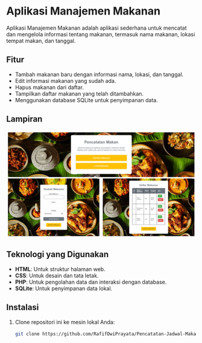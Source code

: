 # Aplikasi Manajemen Makanan

Aplikasi Manajemen Makanan adalah aplikasi sederhana untuk mencatat dan mengelola informasi tentang makanan, termasuk nama makanan, lokasi tempat makan, dan tanggal.

## Fitur

- Tambah makanan baru dengan informasi nama, lokasi, dan tanggal.
- Edit informasi makanan yang sudah ada.
- Hapus makanan dari daftar.
- Tampilkan daftar makanan yang telah ditambahkan.
- Menggunakan database SQLite untuk penyimpanan data.

## Lampiran
![img](image/image.png)

## Teknologi yang Digunakan
- **HTML**: Untuk struktur halaman web.
- **CSS**: Untuk desain dan tata letak.
- **PHP**: Untuk pengolahan data dan interaksi dengan database.
- **SQLite**: Untuk penyimpanan data lokal.

## Instalasi

1. Clone repositori ini ke mesin lokal Anda:

   ```bash
   git clone https://github.com/RafifDwiPrayata/Pencatatan-Jadwal-Makan.git
